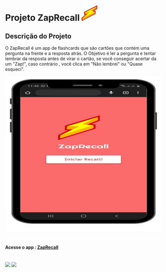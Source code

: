 
# Projeto ZapRecall <img src="src/imagens/iconeLogo.svg" width=50px height=50px/>

## Descrição do Projeto
 O ZapRecall é um app de flashcards que são cartões que contém uma pergunta na frente e a resposta atrás.
O Objetivo é ler a pergunta e tentar lembrar da resposta antes de virar o cartão, se você conseguir acertar da um "Zap!", caso contrário , você clica em "Não lembrei" ou "Quase esqueci".

<img src="src/imagens/1.png" width=2300px height=500px/>


#
#### Acesse o app : <a href="https://projeto-zap-recall-sage.vercel.app/">ZapRecall</a>
#
[![](https://img.shields.io/badge/React-20232A?style=for-the-badge&logo=react&logoColor=61DAFB)]()
[![](https://img.shields.io/badge/JavaScript-323330?style=for-the-badge&logo=javascript&logoColor=F7DF1E)]()
